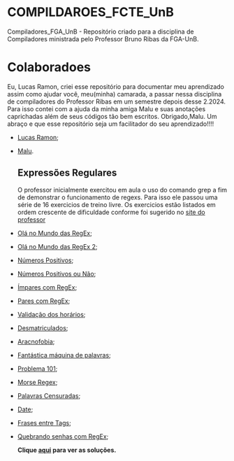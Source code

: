 # COMPILDAROES_FCTE_UnB
Compiladores_FGA_UnB - Repositório criado para a disciplina de Compiladores ministrada pelo Professor Bruno Ribas da FGA-UnB.

# Colaboradoes

Eu, Lucas Ramon, criei esse repositório para documentar meu aprendizado assim como ajudar você, meu(minha) camarada, a passar nessa disciplina de compiladores do Professor Ribas em um semestre depois desse 2.2024. Para isso contei com a ajuda da minha amiga Malu e suas anotações caprichadas além de seus códigos tão bem escritos. Obrigado,Malu.
Um abraço e que esse repositório seja um facilitador do seu aprendizado!!!!

- [Lucas Ramon](https://github.com/lramon2001);
- [Malu](https://github.com/marialuisa214).

  ## Expressões Regulares

  O professor inicialmente exercitou em aula o uso do comando grep a fim de demonstrar o funcionamento de regexs. Para isso ele passou uma série de 16 exercicios de treino livre. Os exercicios estão listados em ordem crescente de dificuldade conforme foi sugerido no [site do professor](https://www.brunoribas.com.br/compiladores/2024-2/)

- [Olá no Mundo das RegEx](https://moj.naquadah.com.br/cgi-bin/questao.sh/compiladores-problems%23ola-no-mundo-das-regex);
- [Olá no Mundo das RegEx 2](https://moj.naquadah.com.br/cgi-bin/questao.sh/compiladores-problems%23ola-no-mundo-das-regex2);
- [Números Positivos](https://moj.naquadah.com.br/cgi-bin/questao.sh/compiladores-problems%23somente-numeros-positivos-regex);
- [Números Positivos ou Não](https://moj.naquadah.com.br/cgi-bin/questao.sh/compiladores-problems%23somente-numeros-regex);
- [Ímpares com RegEx](https://moj.naquadah.com.br/cgi-bin/questao.sh/compiladores-problems%23impares-com-regex);
- [Pares com RegEx](https://moj.naquadah.com.br/cgi-bin/questao.sh/compiladores-problems%23pares-com-regex);
- [Validação dos horários](https://moj.naquadah.com.br/cgi-bin/questao.sh/compiladores-problems%23validacao-horario-regex);
- [Desmatriculados](https://moj.naquadah.com.br/cgi-bin/questao.sh/compiladores-problems%23desmatriculados);
- [Aracnofobia](https://moj.naquadah.com.br/cgi-bin/questao.sh/compiladores-problems%23aracnofobia);
- [Fantástica máquina de palavras](https://moj.naquadah.com.br/cgi-bin/questao.sh/compiladores-problems%23fantastica-maquina-palavra);
- [Problema 101](https://moj.naquadah.com.br/cgi-bin/questao.sh/compiladores-problems%23erro-101);
- [Morse Regex](https://moj.naquadah.com.br/cgi-bin/questao.sh/compiladores-problems%23morse-regex);
- [Palavras Censuradas](https://moj.naquadah.com.br/cgi-bin/questao.sh/compiladores-problems%23palavras-censuradas);
- [Date](https://moj.naquadah.com.br/cgi-bin/questao.sh/compiladores-problems%23date-de-voce-o-match);
- [Frases entre Tags](https://moj.naquadah.com.br/cgi-bin/questao.sh/compiladores-problems%23frases-entre-tags);
- [Quebrando senhas com RegEx](https://moj.naquadah.com.br/cgi-bin/questao.sh/compiladores-problems%23quebrando-senhas-com-regex);

  <b>Clique [aqui]() para ver as soluções.</b>

  

